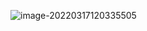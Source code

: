 ![image-20220317120335505](https://ms-assets.modstart.com/data/image/2022/03/17/14617_rles_7572.png)